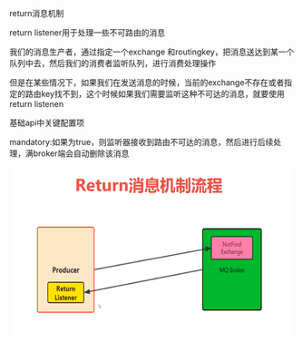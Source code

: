 return消息机制

return listener用于处理一些不可路由的消息

我们的消息生产者，通过指定一个exchange 和routingkey，把消息送达到某一个队列中去，然后我们的消费者监听队列，进行消费处理操作

但是在某些情况下，如果我们在发送消息的时候，当前的exchange不存在或者指定的路由key找不到，这个时候如果我们需要监听这种不可达的消息，就要使用return listenen

基础api中关键配置项

mandatory:如果为true，则监听器接收到路由不可达的消息，然后进行后续处理，满broker端会自动删除该消息

<div align="center"><img  src="images/return消息机制.png"></div>

 
